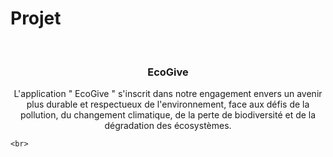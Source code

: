 # Projet



<br />


  <h3 align="center">EcoGive </h3>
  <p align="center">
   L'application " EcoGive " s'inscrit dans notre engagement envers un avenir plus durable et respectueux de l'environnement, face aux défis de la pollution, du changement climatique, de la perte    de biodiversité et de la dégradation des écosystèmes.

    <br>


